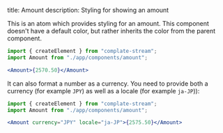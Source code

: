 title: Amount
description: Styling for showing an amount

This is an atom which provides styling for an amount.
This component doesn't have a default color, but rather inherits the color from the parent component.

```jsx
import { createElement } from "complate-stream";
import Amount from "./app/components/amount";

<Amount>{2570.50}</Amount>
```

It can also format a number as a currency. You need to provide both a currency (for example `JPY`) as well as a locale (for example `ja-JP`)):

```jsx
import { createElement } from "complate-stream";
import Amount from "./app/components/amount";

<Amount currency="JPY" locale="ja-JP">{2575.50}</Amount>
```
